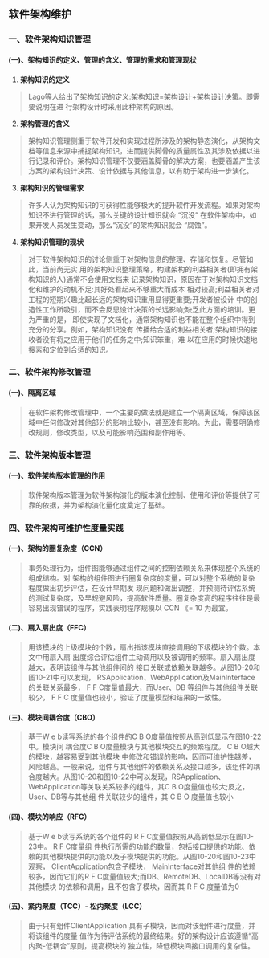 ## 软件架构维护

### 一、软件架构知识管理

#### (一)、架构知识的定义、管理的含义、管理的需求和管理现状

1. **架构知识的定义**

> Lago等人给出了架构知识的定义:架构知识=架构设计+架构设计决策。即需要说明在进 行架构设计时采用此种架构的原因。

2. **架构管理的含义**

> 架构知识管理侧重于软件开发和实现过程所涉及的架构静态演化，从架构文档等信息来源中捕捉架构知识，进而提供脚骨的质量属性及其涉及依据以进行记录和评价。架构知识管理不仅要涵盖脚骨的解决方案，也要涵盖产生该方案的架构设计决策、设计依据与其他信息，以有助于架构进一步演化。

3. **架构知识的管理需求**

> 许多人认为架构知识的可获得性能够极大的提升软件开发流程。如果对架构知识不进行管理的话，那么关键的设计知识就会 “沉没” 在软件架构中，如果开发人员发生变动，那么“沉没”的架构知识就会 “腐蚀”。

4. **架构知识管理的现状**

> 对于软件架构知识的讨论侧重于对架构信息的整理、存储和恢复。尽管如此，当前尚无实 用的架构知识整理策略，构建架构的利益相关者(即拥有架构知识的人)通常不会使用文档来 记录架构知识，原因在于对架构知识文档化和维护的动机不足:其好处看起来不够重大而成本 相对较高;利益相关者对工程的短期兴趣比起长远的架构知识重用显得更重要;开发者被设计
> 中的创造性工作所吸引，而不会反思设计决策的长远影响;缺乏此方面的培训。更为严重的是， 即使实现了文档化，通常架构知识也不能在整个组织中得到充分的分享。例如，架构知识没有 传播给合适的利益相关者;架构知识的接收者没有将之应用于他们的任务之中;知识笨重，难 以在应用的时候快速地搜索和定位到合适的知识。



### 二、软件架构修改管理

#### (一)、隔离区域

> 在软件架构修改管理中，一个主要的做法就是建立一个隔离区域，保障该区域中任何修改对其他部分的影响比较小，甚至没有影响。为此，需要明确修改规则，修改类型，以及可能影响范围和副作用等。



### 三、软件架构版本管理

#### (一)、软件架构版本管理的作用

> 软件架构版本管理为软件架构演化的版本演化控制、使用和评价等提供了可靠的依据，并为架构演化量化度奠定了基础。

### 四、软件架构可维护性度量实践

#### (一)、架构的圈复杂度（CCN）

> 事务处理行为，组件图能够通过组件之间的控制依赖关系来体现整个系统的组成结构。对 架构的组件图进行圈复杂度的度量，可以对整个系统的复杂程度做出初步评估，在设计早期发 现问题和做出调整，并预测待评估系统的测试复杂度，及早规避风险，提高软件质量。圈复杂度高的程序往往是最容易出现错误的程序，实践表明程序规模以 CCN 《= 10 为最宜。

#### (二)、扇入扇出度（FFC）

> 用该模块的上级模块的个数，扇出指该模块直接调用的下级模块的个数。本文中用扇入扇 出度综合评估组件主动调用以及被调用的频率。扇入扇出度越大，表明该组件与其他组件间的 接口关联或依赖关联越多。从图10-20和图10-21中可以发现， RSApplication、WebApplication及MainInterface 的关联关系最多， F F C度量值最大，而User、DB 等组件与其他组件关联较少， F F C 度量值也较小，验证了度量模型和结果的一致性。

#### (三)、模块间耦合度（CBO）

> 基于W e b读写系统的各个组件的C B O度量值按照从高到低显示在图10-22中。模块间 耦合度C B O度量模块与其他模块交互的频繁程度。 C B O越大的模块，越容易受到其他模块 中修改和错误的影响，因而可维护性越差，风险越高。一般来说，组件与其他组件的依赖关系及接口越多，该组件的耦合度越大。从图10-20和图10-22中可以发现，RSApplication、 WebApplication等关联关系较多的组件，其C B O度量值也较大;反之， User、DB等与其他组 件关联较少的组件，其 C B O 度量值也较小

#### (四)、模块的响应（RFC）

> 基于W e b读写系统的各个组件的 R F C度量值按照从高到低显示在图10-23中。 R F C度量组 件执行所需的功能的数量，包括接口提供的功能、依赖的其他模块提供的功能以及子模块提供的功能。从图10-20和图10-23中观察， ClientApplication包含子模块， Mainlnterface对其他组 件的依赖较多，因而它们的R F C度量值较大;而DB、RemoteDB、LocalDB等没有对其他模块 的依赖和调用，且不包含子模块，因而其 R F C 度量值为0

#### (五)、紧内聚度（TCC）- 松内聚度（LCC）

> 由于只有组件ClientApplication 具有子模块，因而对该组件进行度量，并将该组件的度量 值作为待评估系统的最终结果。好的架构设计应该遵循“高内聚-低耦合”原则，提高模块的 独立性，降低模块间接口调用的复杂性。